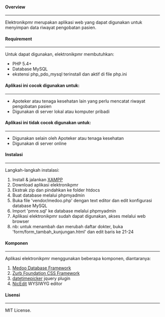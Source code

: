 #### Overview

* * *
Elektronikpmr
merupakan aplikasi web yang dapat digunakan untuk menyimpan data
riwayat pengobatan pasien. 

#### Requirement

* * *
Untuk dapat
digunakan, elektronikpmr membutuhkan:

*   PHP 5.4+
*   Database MySQL
*   ekstensi php_pdo_mysql terinstall dan aktif di file php.ini

#### Aplikasi ini cocok digunakan untuk:

* * *

*   Apoteker atau tenaga kesehatan lain yang perlu mencatat
riwayat pengobatan pasien
*   Digunakan di server lokal atau komputer pribadi

#### Aplikasi ini tidak cocok digunakan untuk:

* * *

*   Digunakan selain oleh Apoteker atau tenaga kesehatan
*   Digunakan di server online

#### Instalasi

* * *
Langkah-langkah
instalasi:

1.  Install &amp; jalankan&nbsp;[XAMPP](https://www.apachefriends.org/index.html)
2.  Download aplikasi elektronikpmr
3.  Ekstrak zip dan pindahkan ke folder htdocs
4.  Buat database melalui phpmyadmin
5.  Buka file 'vendor/medoo.php' dengan text editor dan edit
konfigurasi database MySQL
6.  Import 'pmre.sql' ke database melalui phpmyadmin
7.  Aplikasi elektronikpmr sudah dapat digunakan, akses melalui
web browser
8.  nb: untuk menambah dan merubah daftar dokter, buka
'form/form_tambah_kunjungan.html' dan edit baris ke 21-24

#### Komponen

* * *
Aplikasi
elektronikpmr menggunakan beberapa komponen, diantaranya:

1.  [Medoo Database
Framework](http://medoo.in/)
2.  [Zurb
Foundation CSS Framework](http://foundation.zurb.com/)
3.  [datetimepicker](https://github.com/xdan/datetimepicker)
jquery plugin
4.  [NicEdit](http://nicedit.com/)
WYSIWYG editor

#### Lisensi

* * *
MIT License.